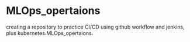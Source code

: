 # MLOps_opertaions
creating a repository to practice CI/CD using github workflow and jenkins, plus kubernetes.MLOps_opertaions.
